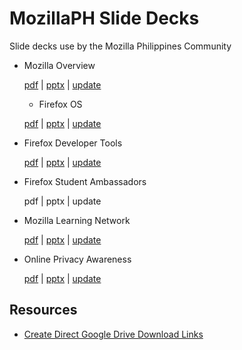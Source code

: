 # MozillaPH Slide Decks
Slide decks use by the Mozilla Philippines Community

- Mozilla Overview

  [pdf](https://docs.google.com/presentation/d/1q0D3DGKatCTYQl0VwwRks5yL8U7j38z00tkecWV1Sis/export/pdf) | [pptx](https://docs.google.com/presentation/d/1q0D3DGKatCTYQl0VwwRks5yL8U7j38z00tkecWV1Sis/export/pptx) | [update](https://docs.google.com/presentation/d/1q0D3DGKatCTYQl0VwwRks5yL8U7j38z00tkecWV1Sis/edit?usp=sharing)
  - Firefox OS

  [pdf](https://docs.google.com/presentation/d/1JhHJlbIrGn868dh5allTPED_E_8aVNLjUopdRMKd3nQ/export/pdf) | [pptx](https://docs.google.com/presentation/d/1JhHJlbIrGn868dh5allTPED_E_8aVNLjUopdRMKd3nQ/export/pptx) | [update](https://docs.google.com/presentation/d/1JhHJlbIrGn868dh5allTPED_E_8aVNLjUopdRMKd3nQ/edit?usp=sharing)
- Firefox Developer Tools

  [pdf](https://docs.google.com/presentation/d/1F9VAPvYqB3jIHPLRTR0iYKZqJDet9uxUz4u8-jh1Wt8/export/pdf) | [pptx](https://docs.google.com/presentation/d/1F9VAPvYqB3jIHPLRTR0iYKZqJDet9uxUz4u8-jh1Wt8/export/pptx) | [update](https://docs.google.com/presentation/d/1F9VAPvYqB3jIHPLRTR0iYKZqJDet9uxUz4u8-jh1Wt8/edit?usp=sharing)
- Firefox Student Ambassadors

  pdf | pptx | update
- Mozilla Learning Network

  [pdf](https://docs.google.com/presentation/d/1p6ijCvoGqMaVRD4OMtn4wRk9XrpvPv7mes7xJ4lrJqU/export/pdf) | [pptx](https://docs.google.com/presentation/d/1p6ijCvoGqMaVRD4OMtn4wRk9XrpvPv7mes7xJ4lrJqU/export/pptx) | [update](https://docs.google.com/presentation/d/1p6ijCvoGqMaVRD4OMtn4wRk9XrpvPv7mes7xJ4lrJqU/edit?usp=sharing)
- Online Privacy Awareness

  [pdf](https://docs.google.com/presentation/d/1Jft1GuNmPqhDax2nI37dShk4TlVSmKNWBEGBCuTaMNE/export/pdf) | [pptx](https://docs.google.com/presentation/d/1Jft1GuNmPqhDax2nI37dShk4TlVSmKNWBEGBCuTaMNE/export/pptx) | [update](https://docs.google.com/presentation/d/1Jft1GuNmPqhDax2nI37dShk4TlVSmKNWBEGBCuTaMNE/edit?usp=sharing)
  
  
## Resources
- [Create Direct Google Drive Download Links](http://blog.appsevents.com/2014/04/how-to-bypass-google-drive-viewer-and.html)
  
  
